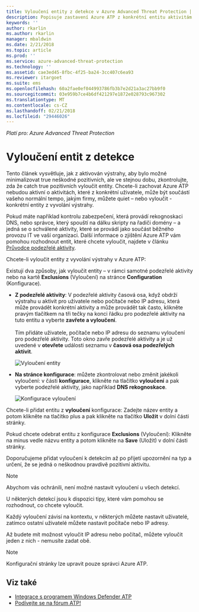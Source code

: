 ```yaml
---
title: Vyloučení entity z detekce v Azure Advanced Threat Protection | Microsoft Docs
description: Popisuje zastavení Azure ATP z konkrétní entitu aktivitám v podobě podezřelé zjišťování
keywords: ''
author: rkarlin
ms.author: rkarlin
manager: mbaldwin
ms.date: 2/21/2018
ms.topic: article
ms.prod: ''
ms.service: azure-advanced-threat-protection
ms.technology: ''
ms.assetid: cae3ed45-8fbc-4f25-ba24-3cc407c6ea93
ms.reviewer: itargoet
ms.suite: ems
ms.openlocfilehash: 60a2fae0ef044993786fb3b7e2d21a3ac27bb9f0
ms.sourcegitcommit: 03e959b7ce4b6df421297e1872e028793c967302
ms.translationtype: MT
ms.contentlocale: cs-CZ
ms.lasthandoff: 02/21/2018
ms.locfileid: "29446026"
---
```

*Platí pro: Azure Advanced Threat Protection*



# <a name="excluding-entities-from-detections"></a>Vyloučení entit z detekce
Tento článek vysvětluje, jak z aktivován výstrahy, aby bylo možné minimalizovat true neškodné pozitivních, ale ve stejnou dobu, zkontrolujte, zda že catch true pozitivních vyloučit entity. Chcete-li zachovat Azure ATP nebudou aktivní o aktivitách, které z konkrétní uživatele, může být součástí vašeho normální tempo, jakým firmy, můžete quiet – nebo vyloučit - konkrétní entity z vyvolání výstrahy.

Pokud máte například kontrolu zabezpečení, která provádí rekognoskaci DNS, nebo správce, který spouští na dálku skripty na řadiči domény – a jedná se o schválené aktivity, které se provádí jako součást běžného provozu IT ve vaší organizaci. Další informace o zjištění Azure ATP vám pomohou rozhodnout entit, které chcete vyloučit, najdete v článku [Průvodce podezřelé aktivity](suspicious-activity-guide.md).

Chcete-li vyloučit entity z vyvolání výstrahy v Azure ATP:

Existují dva způsoby, jak vyloučit entity – v rámci samotné podezřelé aktivity nebo na kartě **Exclusions** (Vyloučení) na stránce **Configuration** (Konfigurace).

- **Z podezřelé aktivity**: V podezřelé aktivity časová osa, když obdrží výstrahu u aktivit pro uživatele nebo počítače nebo IP adresu, která může provádět konkrétní aktivity a může provádět tak často, klikněte pravým tlačítkem na tři tečky na konci řádku pro podezřelé aktivity na tuto entitu a vyberte **zavřete a vyloučení**. <br></br>Tím přidáte uživatele, počítače nebo IP adresu do seznamu vyloučení pro podezřelé aktivity. Toto okno zavře podezřelé aktivity a je už uvedené v **otevřete** události seznamu v **časová osa podezřelých aktivit**.

    ![Vyloučení entity](./media/exclude-in-sa.png)

- **Na stránce konfigurace**: můžete zkontrolovat nebo změnit jakékoli vyloučení: v části **konfigurace**, klikněte na tlačítko **vyloučení** a pak vyberte podezřelé aktivity, jako například **DNS rekognoskace**.

    ![Konfigurace vyloučení](./media/exclusions.png)

Chcete-li přidat entitu z **vyloučení** konfigurace: Zadejte název entity a potom klikněte na tlačítko plus a pak klikněte na tlačítko **Uložit** v dolní části stránky.

Pokud chcete odebrat entitu z konfigurace **Exclusions** (Vyloučení): Klikněte na minus vedle názvu entity a potom klikněte na **Save** (Uložit) v dolní části stránky.

Doporučujeme přidat vyloučení k detekcím až po přijetí upozornění na typ a určení, že se jedná o neškodnou pravdivě pozitivní aktivitu. 

> [!NOTE]
> Abychom vás ochránili, není možné nastavit vyloučení u všech detekcí. 

U některých detekcí jsou k dispozici tipy, které vám pomohou se rozhodnout, co chcete vyloučit. 

Každý vyloučení závisí na kontextu, v některých můžete nastavit uživatelé, zatímco ostatní uživatelé můžete nastavit počítače nebo IP adresy. 

Až budete mít možnost vyloučit IP adresu nebo počítač, můžete vyloučit jeden z nich - nemusíte zadat obě.

> [!NOTE]
> Konfigurační stránky lze upravit pouze správci Azure ATP.


## <a name="see-also"></a>Viz také

- [Integrace s programem Windows Defender ATP](integrate-wd-atp.md)
- [Podívejte se na fórum ATP!](https://aka.ms/azureatpcommunity)